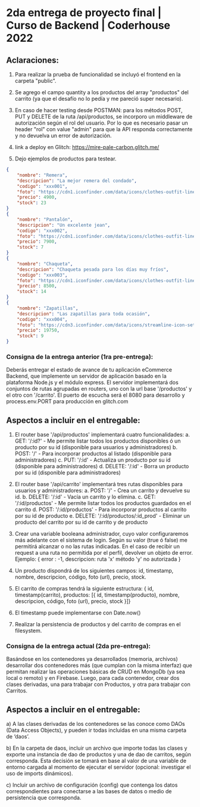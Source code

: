# 2da entrega de proyecto final | Curso de Backend | Coderhouse 2022

## Aclaraciones:
1) Para realizar la prueba de funcionalidad se incluyó el frontend en la carpeta "public".

2) Se agrego el campo quantity a los productos del array "productos" del carrito (ya que el desafío no lo pedía y me pareció super necesario).

2) En caso de hacer testing desde POSTMAN: para los métodos POST, PUT y DELETE de la ruta /api/productos, se incorporo un middleware de autorización según el rol del usuario. Por lo que es necesario pasar un header "rol" con value "admin" para que la API responda correctamente y no devuelva un error de autorización.

3) link a deploy en Glitch: https://mire-pale-carbon.glitch.me/

4) Dejo ejemplos de productos para testear.

```json
{
    "nombre": "Remera",
    "descripcion": "La mejor remera del condado",
    "codigo": "xxx001",
    "foto": "https://cdn1.iconfinder.com/data/icons/clothes-outfit-line-shop-aholic/512/T-Shirt-512.png",
    "precio": 4900,
    "stock": 23
}
{
    "nombre": "Pantalón",
    "descripcion": "Un excelente jean",
    "codigo": "xxx002",
    "foto": "https://cdn1.iconfinder.com/data/icons/clothes-outfit-line-shop-aholic/512/Jeans-256.png",
    "precio": 7900,
    "stock": 7
}
{
    "nombre": "Chaqueta",
    "descripcion": "Chaqueta pesada para los días muy fríos",
    "codigo": "xxx003",
    "foto": "https://cdn1.iconfinder.com/data/icons/clothes-outfit-line-shop-aholic/512/Jacket-256.png",
    "precio": 8500,
    "stock": 14
}
{
    "nombre": "Zapatillas",
    "descripcion": "Las zapatillas para toda ocasión",
    "codigo": "xxx004",
    "foto": "https://cdn3.iconfinder.com/data/icons/streamline-icon-set-free-pack/48/Streamline-11-256.png",
    "precio": 19750,
    "stock": 9
}
```

### Consigna de la entrega anterior (1ra pre-entrega):
Deberás entregar el estado de avance de tu aplicación eCommerce Backend, que implemente un servidor de aplicación basado en la plataforma Node.js y el módulo express. El servidor implementará dos conjuntos de rutas agrupadas en routers, uno con la url base '/productos' y el otro con '/carrito'. El puerto de escucha será el 8080 para desarrollo y process.env.PORT para producción en glitch.com

## Aspectos a incluir en el entregable: 
1) El router base '/api/productos' implementará cuatro funcionalidades:
    a. GET: '/:id?' - Me permite listar todos los productos disponibles ó un producto por su id (disponible para usuarios y administradores)
    b. POST: '/' - Para incorporar productos al listado (disponible para administradores)
    c. PUT: '/:id' - Actualiza un producto por su id (disponible para administradores)
    d. DELETE: '/:id' - Borra un producto por su id (disponible para administradores)

2) El router base '/api/carrito' implementará tres rutas disponibles para usuarios y administradores:
    a. POST: '/' - Crea un carrito y devuelve su id.
    b. DELETE: '/:id' - Vacía un carrito y lo elimina.
    c. GET: '/:id/productos' - Me permite listar todos los productos guardados en el carrito
    d. POST: '/:id/productos' - Para incorporar productos al carrito por su id de producto
    e. DELETE: '/:id/productos/:id_prod' - Eliminar un producto del carrito por su id de carrito y de producto

3) Crear una variable booleana administrador, cuyo valor configuraremos más adelante con el sistema de login. Según su valor (true ó false) me permitirá alcanzar o no las rutas indicadas. En el caso de recibir un request a una ruta no permitida por el perfil, devolver un objeto de error. Ejemplo: { error : -1, descripcion: ruta 'x' método 'y' no autorizada }

5) Un producto dispondrá de los siguientes campos:  id, timestamp, nombre, descripcion, código, foto (url), precio, stock.

6) El carrito de compras tendrá la siguiente estructura: { id, timestamp(carrito), productos: [{ id, timestamp(producto), nombre, descripcion, código, foto (url), precio, stock }]}

7) El timestamp puede implementarse con Date.now()

8) Realizar la persistencia de productos y del carrito de compras en el filesystem.

### Consigna de la entrega actual (2da pre-entrega):
Basándose en los contenedores ya desarrollados (memoria, archivos) desarrollar dos contenedores más (que cumplan con la misma interfaz) que permitan realizar las operaciones básicas de CRUD en MongoDb (ya sea local o remoto) y en Firebase. Luego, para cada contenedor, crear dos clases derivadas, una para trabajar con Productos, y otra para trabajar con Carritos.

## Aspectos a incluir en el entregable: 
a) A las clases derivadas de los contenedores se las conoce como DAOs (Data Access Objects), y pueden ir todas incluidas en una misma carpeta de ‘daos’.

b) En la carpeta de daos, incluir un archivo que importe todas las clases y exporte una instancia de dao de productos y una de dao de carritos, según corresponda. Esta decisión se tomará en base al valor de una variable de entorno cargada al momento de ejecutar el servidor (opcional: investigar el uso de imports dinámicos).

c) Incluir un archivo de configuración (config) que contenga los datos correspondientes para conectarse a las bases de datos o medio de persistencia que corresponda.